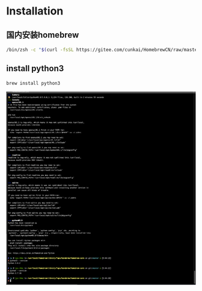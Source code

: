 # Installation
## 国内安装homebrew
```sh
/bin/zsh -c "$(curl -fsSL https://gitee.com/cunkai/HomebrewCN/raw/master/Homebrew.sh)"
```

## install python3
```sh
brew install python3
```
![Screen%20Shot%202020-11-19%20at%205.44.39%20AM](https://github.com/JY29/some_thing/raw/main/Screen%20Shot%202020-11-19%20at%205.44.39%20AM.png)
